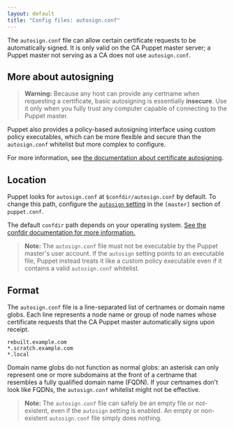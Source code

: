 ```yaml
---
layout: default
title: "Config files: autosign.conf"
---
```


[autosigning]: ./ssl_autosign.html
[autosign setting]: ./configuration.html#autosign
[confdir]: ./dirs_confdir.html

The `autosign.conf` file can allow certain certificate requests to be automatically signed. It is only valid on the CA Puppet master server; a Puppet master not serving as a CA does not use `autosign.conf`.

## More about autosigning

> **Warning:** Because any host can provide any certname when requesting a certificate, basic autosigning is essentially **insecure**. Use it only when you fully trust any computer capable of connecting to the Puppet master.

Puppet also provides a policy-based autosigning interface using custom policy executables, which can be more flexible and secure than the `autosign.conf` whitelist but more complex to configure.

For more information, see [the documentation about certificate autosigning][autosigning].

## Location

Puppet looks for `autosign.conf` at `$confdir/autosign.conf` by default. To change this path, configure the [`autosign` setting][autosign setting] in the `[master]` section of `puppet.conf`.

The default `confdir` path depends on your operating system. [See the confdir documentation for more information.][confdir]

> **Note:** The `autosign.conf` file must not be executable by the Puppet master's user account. If the `autosign` setting points to an executable file, Puppet instead treats it like a custom policy executable even if it contains a valid `autosign.conf` whitelist.

## Format

The `autosign.conf` file is a line-separated list of certnames or domain name globs. Each line represents a node name or group of node names whose certificate requests that the CA Puppet master automatically signs upon receipt.

    rebuilt.example.com
    *.scratch.example.com
    *.local

Domain name globs do not function as normal globs: an asterisk can only represent one or more subdomains at the front of a certname that resembles a fully qualified domain name (FQDN). If your certnames don't look like FQDNs, the `autosign.conf` whitelist might not be effective.

> **Note:** The `autosign.conf` file can safely be an empty file or not-existent, even if the `autosign` setting is enabled. An empty or non-existent `autosign.conf` file simply does nothing.

